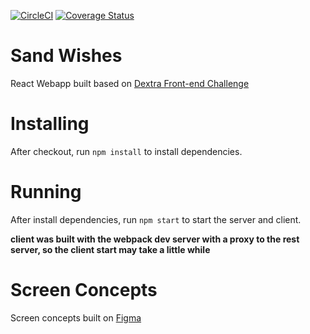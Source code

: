 [![CircleCI](https://circleci.com/gh/renantatsuo/sandwishes/tree/master.svg?style=svg)](https://circleci.com/gh/renantatsuo/sandwishes/tree/master)
[![Coverage Status](https://coveralls.io/repos/github/renantatsuo/sandwishes/badge.svg)](https://coveralls.io/github/renantatsuo/sandwishes)

# Sand Wishes

React Webapp built based on [Dextra Front-end Challenge](https://github.com/renantatsuo/sand-wishes/blob/master/CHALLENGE.md)

# Installing

After checkout, run `npm install` to install dependencies.

# Running

After install dependencies, run `npm start` to start the server and client.

**client was built with the webpack dev server with a proxy to the rest server, so the client start may take a little while**

# Screen Concepts

Screen concepts built on [Figma](https://www.figma.com/file/Mg2sAoP47m4FjIYqY4T1okJW/Sandwishes?node-id=36%3A0)

